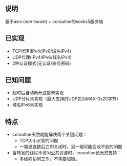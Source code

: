 ## 说明

基于asio (non-boost) + coroutine的socks5服务端

## 已实现

- TCP代理(IPv4/IPv6/域名IPv4)
- UDP代理(IPv4/IPv6/域名IPv4)
- 2种认证模式(无认证/账号密码)

## 已知问题

- 超时后自动断开连接未实现
- UDP分片未实现（最大支持的UDP包为MAX-0x20字节）
- 域名IPv6未实现

## 特点

- coroutine天然就能解决两个关键问题：
  - TCP大小水管的问题
  - 一端发送数后立即关闭时，另一端可能会收不到的问题
- 当转发的线程不访问公共资源时，coroutine还天然支持：
  - 多线程协同工作，不需要加锁。

